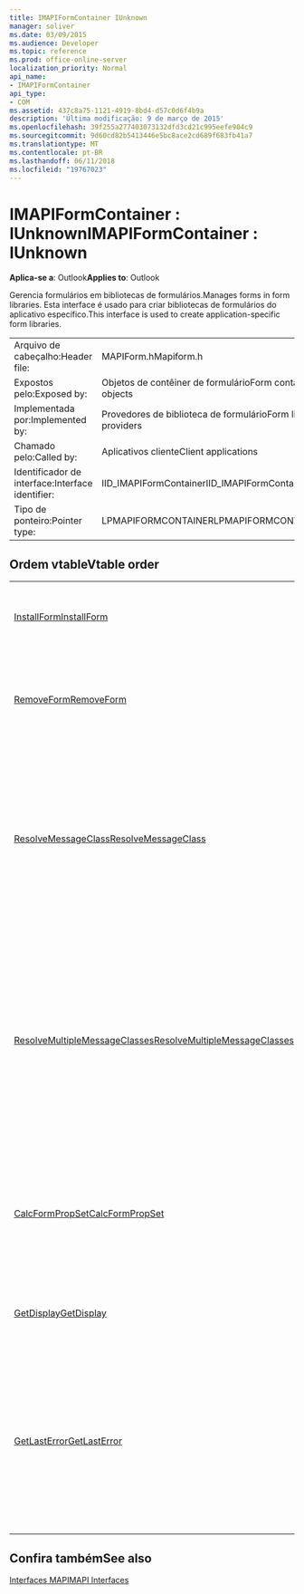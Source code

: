 ```yaml
---
title: IMAPIFormContainer IUnknown
manager: soliver
ms.date: 03/09/2015
ms.audience: Developer
ms.topic: reference
ms.prod: office-online-server
localization_priority: Normal
api_name:
- IMAPIFormContainer
api_type:
- COM
ms.assetid: 437c8a75-1121-4919-8bd4-d57c0d6f4b9a
description: 'Última modificação: 9 de março de 2015'
ms.openlocfilehash: 39f255a277403073132dfd3cd21c995eefe904c9
ms.sourcegitcommit: 9d60cd82b5413446e5bc8ace2cd689f683fb41a7
ms.translationtype: MT
ms.contentlocale: pt-BR
ms.lasthandoff: 06/11/2018
ms.locfileid: "19767023"
---
```

# <a name="imapiformcontainer--iunknown"></a><span data-ttu-id="e1728-103">IMAPIFormContainer : IUnknown</span><span class="sxs-lookup"><span data-stu-id="e1728-103">IMAPIFormContainer : IUnknown</span></span>

  
  
<span data-ttu-id="e1728-104">**Aplica-se a**: Outlook</span><span class="sxs-lookup"><span data-stu-id="e1728-104">**Applies to**: Outlook</span></span> 
  
<span data-ttu-id="e1728-105">Gerencia formulários em bibliotecas de formulários.</span><span class="sxs-lookup"><span data-stu-id="e1728-105">Manages forms in form libraries.</span></span> <span data-ttu-id="e1728-106">Esta interface é usado para criar bibliotecas de formulários do aplicativo específico.</span><span class="sxs-lookup"><span data-stu-id="e1728-106">This interface is used to create application-specific form libraries.</span></span> 
  
|||
|:-----|:-----|
|<span data-ttu-id="e1728-107">Arquivo de cabeçalho:</span><span class="sxs-lookup"><span data-stu-id="e1728-107">Header file:</span></span>  <br/> |<span data-ttu-id="e1728-108">MAPIForm.h</span><span class="sxs-lookup"><span data-stu-id="e1728-108">Mapiform.h</span></span>  <br/> |
|<span data-ttu-id="e1728-109">Expostos pelo:</span><span class="sxs-lookup"><span data-stu-id="e1728-109">Exposed by:</span></span>  <br/> |<span data-ttu-id="e1728-110">Objetos de contêiner de formulário</span><span class="sxs-lookup"><span data-stu-id="e1728-110">Form container objects</span></span>  <br/> |
|<span data-ttu-id="e1728-111">Implementada por:</span><span class="sxs-lookup"><span data-stu-id="e1728-111">Implemented by:</span></span>  <br/> |<span data-ttu-id="e1728-112">Provedores de biblioteca de formulário</span><span class="sxs-lookup"><span data-stu-id="e1728-112">Form library providers</span></span>  <br/> |
|<span data-ttu-id="e1728-113">Chamado pelo:</span><span class="sxs-lookup"><span data-stu-id="e1728-113">Called by:</span></span>  <br/> |<span data-ttu-id="e1728-114">Aplicativos cliente</span><span class="sxs-lookup"><span data-stu-id="e1728-114">Client applications</span></span>  <br/> |
|<span data-ttu-id="e1728-115">Identificador de interface:</span><span class="sxs-lookup"><span data-stu-id="e1728-115">Interface identifier:</span></span>  <br/> |<span data-ttu-id="e1728-116">IID_IMAPIFormContainer</span><span class="sxs-lookup"><span data-stu-id="e1728-116">IID_IMAPIFormContainer</span></span>  <br/> |
|<span data-ttu-id="e1728-117">Tipo de ponteiro:</span><span class="sxs-lookup"><span data-stu-id="e1728-117">Pointer type:</span></span>  <br/> |<span data-ttu-id="e1728-118">LPMAPIFORMCONTAINER</span><span class="sxs-lookup"><span data-stu-id="e1728-118">LPMAPIFORMCONTAINER</span></span>  <br/> |
   
## <a name="vtable-order"></a><span data-ttu-id="e1728-119">Ordem vtable</span><span class="sxs-lookup"><span data-stu-id="e1728-119">Vtable order</span></span>

|||
|:-----|:-----|
|[<span data-ttu-id="e1728-120">InstallForm</span><span class="sxs-lookup"><span data-stu-id="e1728-120">InstallForm</span></span>](imapiformcontainer-installform.md) <br/> |<span data-ttu-id="e1728-121">Instala um formulário em um contêiner de formulário.</span><span class="sxs-lookup"><span data-stu-id="e1728-121">Installs a form into a form container.</span></span>  <br/> |
|[<span data-ttu-id="e1728-122">RemoveForm</span><span class="sxs-lookup"><span data-stu-id="e1728-122">RemoveForm</span></span>](imapiformcontainer-removeform.md) <br/> |<span data-ttu-id="e1728-123">Remove um determinado formulário de um contêiner de formulário.</span><span class="sxs-lookup"><span data-stu-id="e1728-123">Removes a particular form from a form container.</span></span>  <br/> |
|[<span data-ttu-id="e1728-124">ResolveMessageClass</span><span class="sxs-lookup"><span data-stu-id="e1728-124">ResolveMessageClass</span></span>](imapiformcontainer-resolvemessageclass.md) <br/> |<span data-ttu-id="e1728-125">Resolve uma classe de mensagem para o seu formulário em um contêiner de formulário e retorna um objeto de informações de formulário para nesse formulário.</span><span class="sxs-lookup"><span data-stu-id="e1728-125">Resolves a message class to its form in a form container and returns a form information object for that form.</span></span>  <br/> |
|[<span data-ttu-id="e1728-126">ResolveMultipleMessageClasses</span><span class="sxs-lookup"><span data-stu-id="e1728-126">ResolveMultipleMessageClasses</span></span>](imapiformcontainer-resolvemultiplemessageclasses.md) <br/> |<span data-ttu-id="e1728-127">Resolve um grupo de classes de mensagens para seus formulários em um contêiner de formulário e retorna uma matriz de formulário objetos de informações para esses formulários.</span><span class="sxs-lookup"><span data-stu-id="e1728-127">Resolves a group of message classes to their forms in a form container and returns an array of form information objects for those forms.</span></span>  <br/> |
|[<span data-ttu-id="e1728-128">CalcFormPropSet</span><span class="sxs-lookup"><span data-stu-id="e1728-128">CalcFormPropSet</span></span>](imapiformcontainer-calcformpropset.md) <br/> |<span data-ttu-id="e1728-129">Retorna uma matriz das propriedades usadas por todos os formulários instalados em um contêiner de formulário.</span><span class="sxs-lookup"><span data-stu-id="e1728-129">Returns an array of the properties used by all forms installed in a form container.</span></span>  <br/> |
|[<span data-ttu-id="e1728-130">GetDisplay</span><span class="sxs-lookup"><span data-stu-id="e1728-130">GetDisplay</span></span>](imapiformcontainer-getdisplay.md) <br/> |<span data-ttu-id="e1728-131">Retorna o nome de exibição de um contêiner de formulário.</span><span class="sxs-lookup"><span data-stu-id="e1728-131">Returns the display name of a form container.</span></span>  <br/> |
|[<span data-ttu-id="e1728-132">GetLastError</span><span class="sxs-lookup"><span data-stu-id="e1728-132">GetLastError</span></span>](imapiformcontainer-getlasterror.md) <br/> |<span data-ttu-id="e1728-133">Retorna uma estrutura [MAPIERROR](mapierror.md) contendo informações sobre o erro anterior que ocorrem ao objeto de contêiner do formulário.</span><span class="sxs-lookup"><span data-stu-id="e1728-133">Returns a [MAPIERROR](mapierror.md) structure containing information about the previous error occurring to the form container object.</span></span>  <br/> |
   
## <a name="see-also"></a><span data-ttu-id="e1728-134">Confira também</span><span class="sxs-lookup"><span data-stu-id="e1728-134">See also</span></span>



[<span data-ttu-id="e1728-135">Interfaces MAPI</span><span class="sxs-lookup"><span data-stu-id="e1728-135">MAPI Interfaces</span></span>](mapi-interfaces.md)

